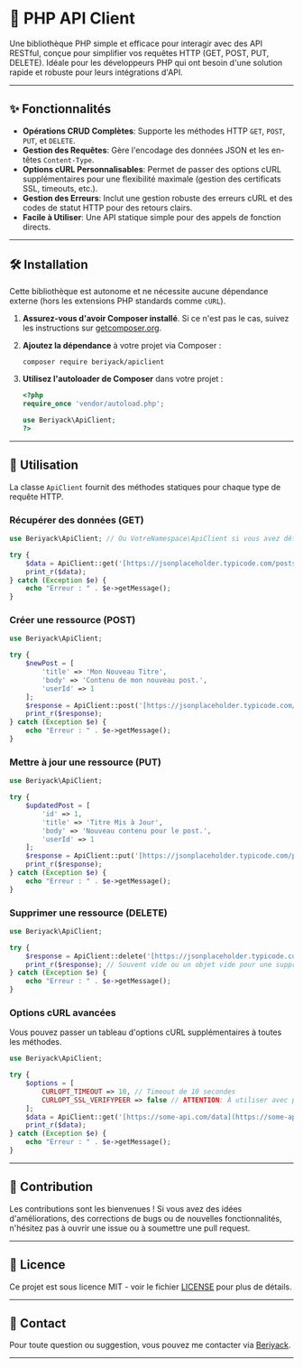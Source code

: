 # 🚀 PHP API Client

Une bibliothèque PHP simple et efficace pour interagir avec des API RESTful, conçue pour simplifier vos requêtes HTTP (GET, POST, PUT, DELETE). Idéale pour les développeurs PHP qui ont besoin d'une solution rapide et robuste pour leurs intégrations d'API.

---

## ✨ Fonctionnalités

* **Opérations CRUD Complètes**: Supporte les méthodes HTTP `GET`, `POST`, `PUT`, et `DELETE`.
* **Gestion des Requêtes**: Gère l'encodage des données JSON et les en-têtes `Content-Type`.
* **Options cURL Personnalisables**: Permet de passer des options cURL supplémentaires pour une flexibilité maximale (gestion des certificats SSL, timeouts, etc.).
* **Gestion des Erreurs**: Inclut une gestion robuste des erreurs cURL et des codes de statut HTTP pour des retours clairs.
* **Facile à Utiliser**: Une API statique simple pour des appels de fonction directs.

---

## 🛠️ Installation

Cette bibliothèque est autonome et ne nécessite aucune dépendance externe (hors les extensions PHP standards comme `cURL`).

1.  **Assurez-vous d'avoir Composer installé**. Si ce n'est pas le cas, suivez les instructions sur [getcomposer.org](https://getcomposer.org/).
2.  **Ajoutez la dépendance** à votre projet via Composer :

    ```bash
    composer require beriyack/apiclient
    ```

3.  **Utilisez l'autoloader de Composer** dans votre projet :

    ```php
    <?php
    require_once 'vendor/autoload.php';

    use Beriyack\ApiClient;
    ?>
    ```

---

## 🚀 Utilisation

La classe `ApiClient` fournit des méthodes statiques pour chaque type de requête HTTP.

### Récupérer des données (GET)

```php
use Beriyack\ApiClient; // Ou VotreNamespace\ApiClient si vous avez défini un namespace

try {
    $data = ApiClient::get('[https://jsonplaceholder.typicode.com/posts/1](https://jsonplaceholder.typicode.com/posts/1)');
    print_r($data);
} catch (Exception $e) {
    echo "Erreur : " . $e->getMessage();
}
```

### Créer une ressource (POST)

```php
use Beriyack\ApiClient;

try {
    $newPost = [
        'title' => 'Mon Nouveau Titre',
        'body' => 'Contenu de mon nouveau post.',
        'userId' => 1
    ];
    $response = ApiClient::post('[https://jsonplaceholder.typicode.com/posts](https://jsonplaceholder.typicode.com/posts)', $newPost);
    print_r($response);
} catch (Exception $e) {
    echo "Erreur : " . $e->getMessage();
}
```

### Mettre à jour une ressource (PUT)

```php
use Beriyack\ApiClient;

try {
    $updatedPost = [
        'id' => 1,
        'title' => 'Titre Mis à Jour',
        'body' => 'Nouveau contenu pour le post.',
        'userId' => 1
    ];
    $response = ApiClient::put('[https://jsonplaceholder.typicode.com/posts/1](https://jsonplaceholder.typicode.com/posts/1)', $updatedPost);
    print_r($response);
} catch (Exception $e) {
    echo "Erreur : " . $e->getMessage();
}
```

### Supprimer une ressource (DELETE)

```php
use Beriyack\ApiClient;

try {
    $response = ApiClient::delete('[https://jsonplaceholder.typicode.com/posts/1](https://jsonplaceholder.typicode.com/posts/1)');
    print_r($response); // Souvent vide ou un objet vide pour une suppression réussie
} catch (Exception $e) {
    echo "Erreur : " . $e->getMessage();
}
```

### Options cURL avancées

Vous pouvez passer un tableau d'options cURL supplémentaires à toutes les méthodes.

```php
use Beriyack\ApiClient;

try {
    $options = [
        CURLOPT_TIMEOUT => 10, // Timeout de 10 secondes
        CURLOPT_SSL_VERIFYPEER => false // ATTENTION: À utiliser avec précaution et jamais en production sans bonne raison !
    ];
    $data = ApiClient::get('[https://some-api.com/data](https://some-api.com/data)', $options);
    print_r($data);
} catch (Exception $e) {
    echo "Erreur : " . $e->getMessage();
}
```

---

## 🤝 Contribution

Les contributions sont les bienvenues ! Si vous avez des idées d'améliorations, des corrections de bugs ou de nouvelles fonctionnalités, n'hésitez pas à ouvrir une issue ou à soumettre une pull request.

---

## 📄 Licence

Ce projet est sous licence MIT - voir le fichier [LICENSE](https://www.google.com/search?q=LICENSE) pour plus de détails.

-----

## 📧 Contact

Pour toute question ou suggestion, vous pouvez me contacter via [Beriyack](https://github.com/Beriyack).

-----
